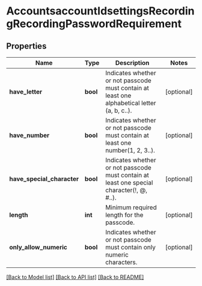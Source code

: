 # AccountsaccountIdsettingsRecordingRecordingPasswordRequirement

## Properties
Name | Type | Description | Notes
------------ | ------------- | ------------- | -------------
**have_letter** | **bool** | Indicates whether or not passcode must contain at least one alphabetical letter (a, b, c..). | [optional] 
**have_number** | **bool** | Indicates whether or not passcode must contain at least one number(1, 2, 3..). | [optional] 
**have_special_character** | **bool** | Indicates whether or not passcode must contain at least one special character(!, @, #..). | [optional] 
**length** | **int** | Minimum required length for the passcode. | [optional] 
**only_allow_numeric** | **bool** | Indicates whether or not passcode must contain only numeric characters. | [optional] 

[[Back to Model list]](../README.md#documentation-for-models) [[Back to API list]](../README.md#documentation-for-api-endpoints) [[Back to README]](../README.md)

